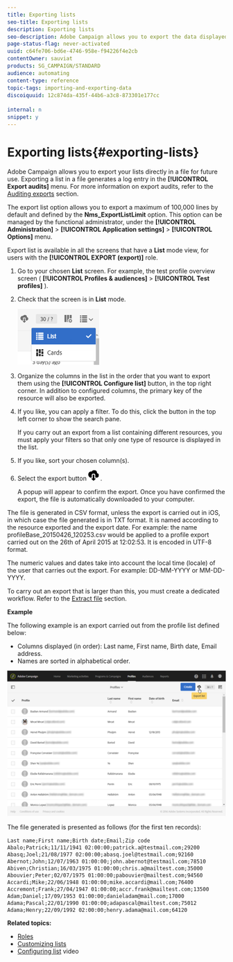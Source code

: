 ```yaml
---
title: Exporting lists
seo-title: Exporting lists
description: Exporting lists
seo-description: Adobe Campaign allows you to export the data displayed as lists from an overview screen directly in a file for future use. 
page-status-flag: never-activated
uuid: c64fe706-bd6e-4746-958e-f94226f4e2cb
contentOwner: sauviat
products: SG_CAMPAIGN/STANDARD
audience: automating
content-type: reference
topic-tags: importing-and-exporting-data
discoiquuid: 12c874da-435f-44b6-a3c8-873301e177cc

internal: n
snippet: y
---
```


# Exporting lists{#exporting-lists}

Adobe Campaign allows you to export your lists directly in a file for future use. Exporting a list in a file generates a log entry in the **[!UICONTROL Export audits]** menu. For more information on export audits, refer to the [Auditing exports](../../administration/using/auditing-export-logs.md) section.

The export list option allows you to export a maximum of 100,000 lines by default and defined by the **Nms_ExportListLimit** option. This option can be managed by the functional administrator, under the **[!UICONTROL Administration]** > **[!UICONTROL Application settings]** > **[!UICONTROL Options]** menu.

Export list is available in all the screens that have a **List** mode view, for users with the **[!UICONTROL EXPORT (export)]** role.

1. Go to your chosen **List** screen. For example, the test profile overview screen ( **[!UICONTROL Profiles & audiences]** > **[!UICONTROL Test profiles]** ).
1. Check that the screen is in **List** mode.

   ![](assets/export_list_mode_switch.png)

1. Organize the columns in the list in the order that you want to export them using the **[!UICONTROL Configure list]** button, in the top right corner. In addition to configured columns, the primary key of the resource will also be exported.
1. If you like, you can apply a filter. To do this, click the button in the top left corner to show the search pane.

   If you carry out an export from a list containing different resources, you must apply your filters so that only one type of resource is displayed in the list.

1. If you like, sort your chosen column(s).
1. Select the export button ![](assets/exportlistbutton.png) .

   A popup will appear to confirm the export. Once you have confirmed the export, the file is automatically downloaded to your computer.

The file is generated in CSV format, unless the export is carried out in iOS, in which case the file generated is in TXT format. It is named according to the resource exported and the export date. For example: the name profileBase_20150426_120253.csv would be applied to a profile export carried out on the 26th of April 2015 at 12:02:53. It is encoded in UTF-8 format.

The numeric values and dates take into account the local time (locale) of the user that carries out the export. For example: DD-MM-YYYY or MM-DD-YYYY.

To carry out an export that is larger than this, you must create a dedicated workflow. Refer to the [Extract file](../../automating/using/extract-file.md) section.

**Example**

The following example is an export carried out from the profile list defined below:

* Columns displayed (in order): Last name, First name, Birth date, Email address.
* Names are sorted in alphabetical order.

![](assets/export_list_example1.png)

The file generated is presented as follows (for the first ten records):

```
Last name;First name;Birth date;Email;Zip code
Abalo;Patrick;11/11/1941 02:00:00;patrick.a@testmail.com;29200
Abasq;Joel;21/08/1977 02:00:00;abasq.joel@testmail.com;92160
Abernot;John;12/07/1963 01:00:00;john.abernot@testmail.com;78510
Abiven;Christian;16/03/1975 01:00:00;chris.a@mailtest.com;35000
Abouvier;Peter;02/07/1975 01:00:00;pabouvier@mailtest.com;94560
Accardi;Mike;22/06/1948 01:00:00;mike.accardi@mail.com;76400
Accremont;Frank;27/04/1947 01:00:00;accr.frank@mailtest.com;13500
Adam;Daniel;17/09/1953 01:00:00;danieladam@mail.com;17000
Adama;Pascal;22/01/1990 01:00:00;adapascal@mailtest.com;75012
Adama;Henry;22/09/1992 02:00:00;henry.adama@mail.com;64120
```

**Related topics:**

* [Roles](../../administration/using/list-of-roles.md)
* [Customizing lists](../../start/using/customizing-lists.md)
* [Configuring list](https://helpx.adobe.com/campaign/kt/acs/using/acs-configuring-a-list-feature-video-setup.html) video

